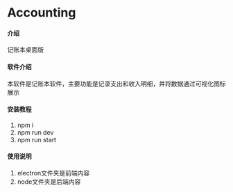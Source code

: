 # Accounting

#### 介绍
记账本桌面版

#### 软件介绍
本软件是记账本软件，主要功能是记录支出和收入明细，并将数据通过可视化图标展示

#### 安装教程

1.  npm i
2.  npm run dev
3.  npm run start

#### 使用说明

1.  electron文件夹是前端内容
2.  node文件夹是后端内容

